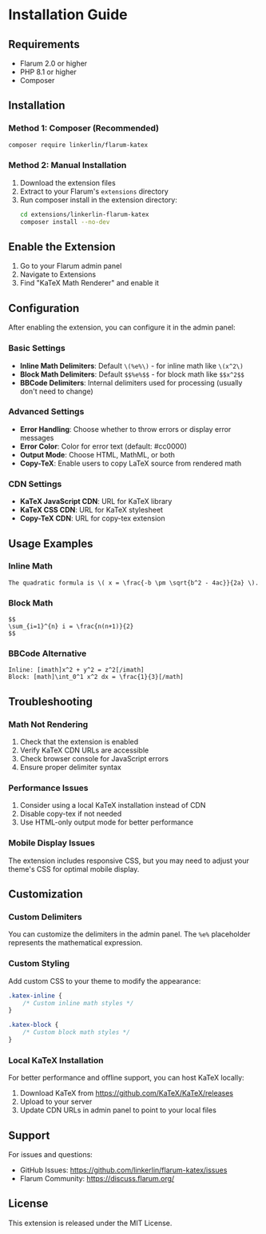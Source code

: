 # Installation Guide

## Requirements

- Flarum 2.0 or higher
- PHP 8.1 or higher
- Composer

## Installation

### Method 1: Composer (Recommended)

```bash
composer require linkerlin/flarum-katex
```

### Method 2: Manual Installation

1. Download the extension files
2. Extract to your Flarum's `extensions` directory
3. Run composer install in the extension directory:
   ```bash
   cd extensions/linkerlin-flarum-katex
   composer install --no-dev
   ```

## Enable the Extension

1. Go to your Flarum admin panel
2. Navigate to Extensions
3. Find "KaTeX Math Renderer" and enable it

## Configuration

After enabling the extension, you can configure it in the admin panel:

### Basic Settings

- **Inline Math Delimiters**: Default `\(%e%\)` - for inline math like `\(x^2\)`
- **Block Math Delimiters**: Default `$$%e%$$` - for block math like `$$x^2$$`
- **BBCode Delimiters**: Internal delimiters used for processing (usually don't need to change)

### Advanced Settings

- **Error Handling**: Choose whether to throw errors or display error messages
- **Error Color**: Color for error text (default: #cc0000)
- **Output Mode**: Choose HTML, MathML, or both
- **Copy-TeX**: Enable users to copy LaTeX source from rendered math

### CDN Settings

- **KaTeX JavaScript CDN**: URL for KaTeX library
- **KaTeX CSS CDN**: URL for KaTeX stylesheet
- **Copy-TeX CDN**: URL for copy-tex extension

## Usage Examples

### Inline Math
```
The quadratic formula is \( x = \frac{-b \pm \sqrt{b^2 - 4ac}}{2a} \).
```

### Block Math
```
$$
\sum_{i=1}^{n} i = \frac{n(n+1)}{2}
$$
```

### BBCode Alternative
```
Inline: [imath]x^2 + y^2 = z^2[/imath]
Block: [math]\int_0^1 x^2 dx = \frac{1}{3}[/math]
```

## Troubleshooting

### Math Not Rendering

1. Check that the extension is enabled
2. Verify KaTeX CDN URLs are accessible
3. Check browser console for JavaScript errors
4. Ensure proper delimiter syntax

### Performance Issues

1. Consider using a local KaTeX installation instead of CDN
2. Disable copy-tex if not needed
3. Use HTML-only output mode for better performance

### Mobile Display Issues

The extension includes responsive CSS, but you may need to adjust your theme's CSS for optimal mobile display.

## Customization

### Custom Delimiters

You can customize the delimiters in the admin panel. The `%e%` placeholder represents the mathematical expression.

### Custom Styling

Add custom CSS to your theme to modify the appearance:

```css
.katex-inline {
    /* Custom inline math styles */
}

.katex-block {
    /* Custom block math styles */
}
```

### Local KaTeX Installation

For better performance and offline support, you can host KaTeX locally:

1. Download KaTeX from https://github.com/KaTeX/KaTeX/releases
2. Upload to your server
3. Update CDN URLs in admin panel to point to your local files

## Support

For issues and questions:
- GitHub Issues: https://github.com/linkerlin/flarum-katex/issues
- Flarum Community: https://discuss.flarum.org/

## License

This extension is released under the MIT License.